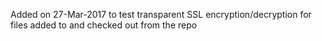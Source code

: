Added on 27-Mar-2017 to test transparent SSL encryption/decryption for files added to and checked out from the repo
